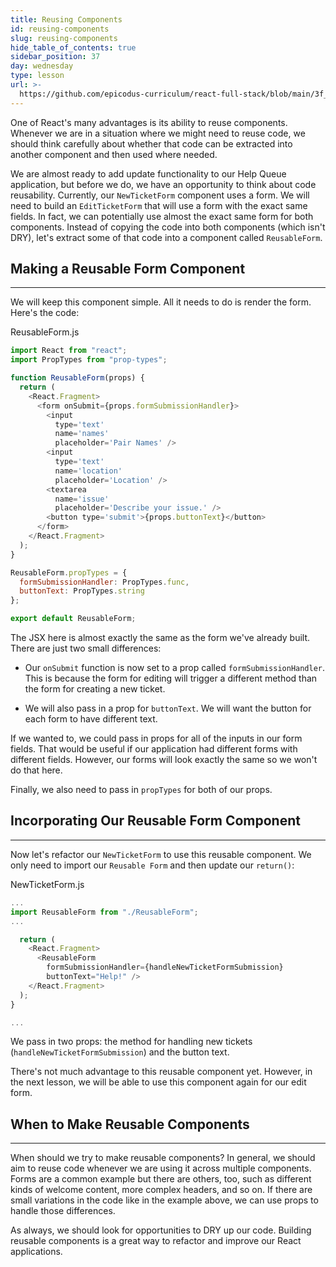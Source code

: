 ```yaml
---
title: Reusing Components
id: reusing-components
slug: reusing-components
hide_table_of_contents: true
sidebar_position: 37
day: wednesday
type: lesson
url: >-
  https://github.com/epicodus-curriculum/react-full-stack/blob/main/3f_reusing_components.md
---
```


One of React's many advantages is its ability to reuse components. Whenever we are in a situation where we might need to reuse code, we should think carefully about whether that code can be extracted into another component and then used where needed.

We are almost ready to add update functionality to our Help Queue application, but before we do, we have an opportunity to think about code reusability. Currently, our `NewTicketForm` component uses a form. We will need to build an `EditTicketForm` that will use a form with the exact same fields. In fact, we can potentially use almost the exact same form for both components. Instead of copying the code into both components (which isn't DRY), let's extract some of that code into a component called `ReusableForm`.

## Making a Reusable Form Component
---

We will keep this component simple. All it needs to do is render the form. Here's the code:

<div class="filename">ReusableForm.js</div>

```js
import React from "react";
import PropTypes from "prop-types";

function ReusableForm(props) {
  return (
    <React.Fragment>
      <form onSubmit={props.formSubmissionHandler}>
        <input
          type='text'
          name='names'
          placeholder='Pair Names' />
        <input
          type='text'
          name='location'
          placeholder='Location' />
        <textarea
          name='issue'
          placeholder='Describe your issue.' />
        <button type='submit'>{props.buttonText}</button>
      </form>
    </React.Fragment>
  );
}

ReusableForm.propTypes = {
  formSubmissionHandler: PropTypes.func,
  buttonText: PropTypes.string
};

export default ReusableForm;
```

The JSX here is almost exactly the same as the form we've already built. There are just two small differences:

* Our `onSubmit` function is now set to a prop called `formSubmissionHandler`. This is because the form for editing will trigger a different method than the form for creating a new ticket.

* We will also pass in a prop for `buttonText`. We will want the button for each form to have different text.

If we wanted to, we could pass in props for all of the inputs in our form fields. That would be useful if our application had different forms with different fields. However, our forms will look exactly the same so we won't do that here.

Finally, we also need to pass in `propTypes` for both of our props.

## Incorporating Our Reusable Form Component
---

Now let's refactor our `NewTicketForm` to use this reusable component. We only need to import our `Reusable Form` and then update our `return()`:

<div class="filename">NewTicketForm.js</div>

```js
...
import ReusableForm from "./ReusableForm";
...

  return (
    <React.Fragment>
      <ReusableForm 
        formSubmissionHandler={handleNewTicketFormSubmission}
        buttonText="Help!" />
    </React.Fragment>
  );
}

...
```

We pass in two props: the method for handling new tickets (`handleNewTicketFormSubmission`) and the button text.

There's not much advantage to this reusable component yet. However, in the next lesson, we will be able to use this component again for our edit form.

## When to Make Reusable Components
---

When should we try to make reusable components? In general, we should aim to reuse code whenever we are using it across multiple components. Forms are a common example but there are others, too, such as different kinds of welcome content, more complex headers, and so on. If there are small variations in the code like in the example above, we can use props to handle those differences.

As always, we should look for opportunities to DRY up our code. Building reusable components is a great way to refactor and improve our React applications.
